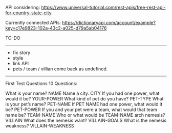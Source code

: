 API considering: https://www.universal-tutorial.com/rest-apis/free-rest-api-for-country-state-city

Currently connected APIs: 
https://dictionaryapi.com/account/example?key=c17e9823-102a-43c2-a025-d79a5ab04176

TO-DO
**************************************************
 - fix story
 - style
 - link API
 - pets / team / villian come back as undefined.

*************************************************

First Test Questions
10 Questions:

What is your name?  NAME
Name a city.  CITY
If you had one power, what would it be?  YOUR-POWER 
What kind of pet do you have? PET-TYPE
What is your pet’s name? PET-NAME
If PET NAME had one power, what would it be? PET-POWER 
If you and your pet were a team, what would that team name be? TEAM-NAME 
Who or what would be TEAM-NAME arch nemesis?  VILLAIN 
What does the nemesis want?  VILLAIN-GOALS 
What is the nemesis weakness?  VILLAIN-WEAKNESS 

